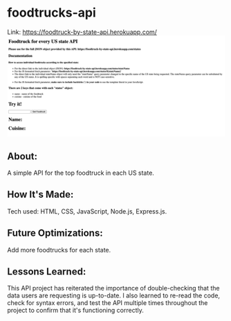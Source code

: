 # foodtrucks-api

Link: https://foodtruck-by-state-api.herokuapp.com/
<img src="https://github.com/Nafisa-Huda/foodtrucks-api/blob/main/Screen%20Shot%202022-06-07%20at%202.23.03%20PM.png"></img>

## About:
A simple API for the top foodtruck in each US state. 

## How It's Made:

Tech used: HTML, CSS, JavaScript, Node.js, Express.js. 

## Future Optimizations:

Add more foodtrucks for each state.

## Lessons Learned:

This API project has reiterated the importance of double-checking that the data users are requesting is up-to-date. I also learned to
re-read the code, check for syntax errors, and test the API multiple times throughout the project to confirm that it's functioning correctly. 
